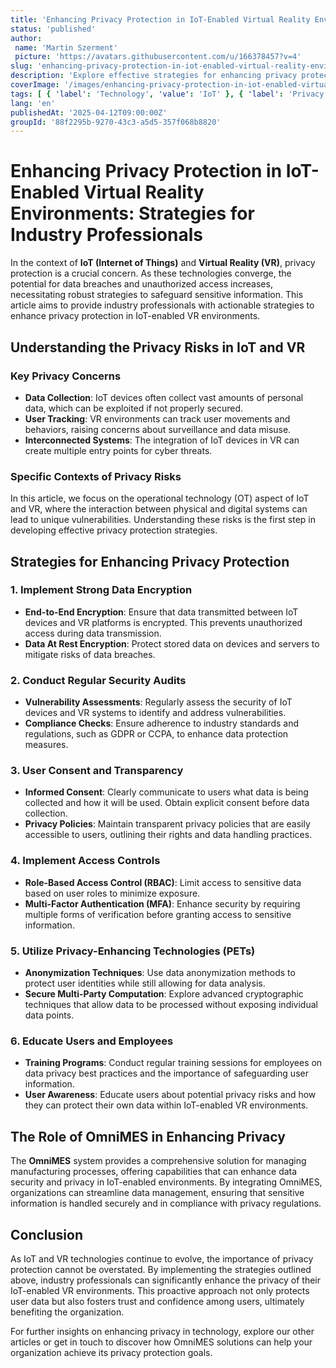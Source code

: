 ```yaml
---
title: 'Enhancing Privacy Protection in IoT-Enabled Virtual Reality Environments: Strategies for Industry Professionals'
status: 'published'
author:
 name: 'Martin Szerment'
 picture: 'https://avatars.githubusercontent.com/u/166378457?v=4'
slug: 'enhancing-privacy-protection-in-iot-enabled-virtual-reality-environments-strategies-for-industry-professionals'
description: 'Explore effective strategies for enhancing privacy protection in IoT-enabled virtual reality environments for industry professionals.'
coverImage: '/images/enhancing-privacy-protection-in-iot-enabled-virtual-reality-environments-strategies-for-industry-professionals.png'
tags: [ { 'label': 'Technology', 'value': 'IoT' }, { 'label': 'Privacy', 'value': 'Protection' }, { 'label': 'Virtual Reality', 'value': 'VR' } ]
lang: 'en'
publishedAt: '2025-04-12T09:00:00Z'
groupId: '88f2295b-9270-43c3-a5d5-357f068b8820'
---
```

# Enhancing Privacy Protection in IoT-Enabled Virtual Reality Environments: Strategies for Industry Professionals

In the context of **IoT (Internet of Things)** and **Virtual Reality (VR)**, privacy protection is a crucial concern. As these technologies converge, the potential for data breaches and unauthorized access increases, necessitating robust strategies to safeguard sensitive information. This article aims to provide industry professionals with actionable strategies to enhance privacy protection in IoT-enabled VR environments.

## Understanding the Privacy Risks in IoT and VR

### Key Privacy Concerns
- **Data Collection**: IoT devices often collect vast amounts of personal data, which can be exploited if not properly secured.
- **User Tracking**: VR environments can track user movements and behaviors, raising concerns about surveillance and data misuse.
- **Interconnected Systems**: The integration of IoT devices in VR can create multiple entry points for cyber threats.

### Specific Contexts of Privacy Risks
In this article, we focus on the operational technology (OT) aspect of IoT and VR, where the interaction between physical and digital systems can lead to unique vulnerabilities. Understanding these risks is the first step in developing effective privacy protection strategies.

## Strategies for Enhancing Privacy Protection

### 1. Implement Strong Data Encryption
- **End-to-End Encryption**: Ensure that data transmitted between IoT devices and VR platforms is encrypted. This prevents unauthorized access during data transmission.
- **Data At Rest Encryption**: Protect stored data on devices and servers to mitigate risks of data breaches.

### 2. Conduct Regular Security Audits
- **Vulnerability Assessments**: Regularly assess the security of IoT devices and VR systems to identify and address vulnerabilities.
- **Compliance Checks**: Ensure adherence to industry standards and regulations, such as GDPR or CCPA, to enhance data protection measures.

### 3. User Consent and Transparency
- **Informed Consent**: Clearly communicate to users what data is being collected and how it will be used. Obtain explicit consent before data collection.
- **Privacy Policies**: Maintain transparent privacy policies that are easily accessible to users, outlining their rights and data handling practices.

### 4. Implement Access Controls
- **Role-Based Access Control (RBAC)**: Limit access to sensitive data based on user roles to minimize exposure.
- **Multi-Factor Authentication (MFA)**: Enhance security by requiring multiple forms of verification before granting access to sensitive information.

### 5. Utilize Privacy-Enhancing Technologies (PETs)
- **Anonymization Techniques**: Use data anonymization methods to protect user identities while still allowing for data analysis.
- **Secure Multi-Party Computation**: Explore advanced cryptographic techniques that allow data to be processed without exposing individual data points.

### 6. Educate Users and Employees
- **Training Programs**: Conduct regular training sessions for employees on data privacy best practices and the importance of safeguarding user information.
- **User Awareness**: Educate users about potential privacy risks and how they can protect their own data within IoT-enabled VR environments.

## The Role of OmniMES in Enhancing Privacy
The **OmniMES** system provides a comprehensive solution for managing manufacturing processes, offering capabilities that can enhance data security and privacy in IoT-enabled environments. By integrating OmniMES, organizations can streamline data management, ensuring that sensitive information is handled securely and in compliance with privacy regulations.

## Conclusion
As IoT and VR technologies continue to evolve, the importance of privacy protection cannot be overstated. By implementing the strategies outlined above, industry professionals can significantly enhance the privacy of their IoT-enabled VR environments. This proactive approach not only protects user data but also fosters trust and confidence among users, ultimately benefiting the organization.

For further insights on enhancing privacy in technology, explore our other articles or get in touch to discover how OmniMES solutions can help your organization achieve its privacy protection goals.
